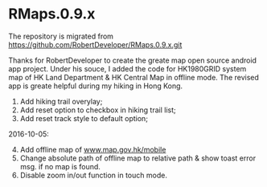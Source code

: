 # RMaps.0.9.x
The repository is migrated from https://github.com/RobertDeveloper/RMaps.0.9.x.git

Thanks for RobertDeveloper to create the greate map open source android app project. 
Under his souce, I added the code for HK1980GRID system map of HK Land Department & 
HK Central Map in offline mode. The revised app is greate helpful during my hiking in Hong Kong.

1. Add hiking trail overylay;
2. Add reset option to checkbox in hiking trail list; 
3. Add reset track style to default option;

2016-10-05:

4. Add offline map of www.map.gov.hk/mobile
5. Change absolute path of offline map to relative path & show toast error msg. if no map is found.
6. Disable zoom in/out function in touch mode.


